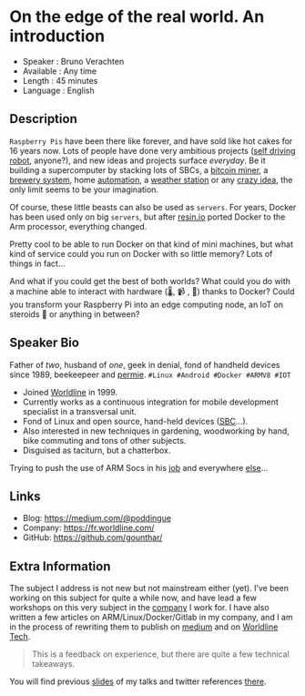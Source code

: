 
On the edge of the real world. An introduction
=========================

* Speaker   : Bruno Verachten
* Available : Any time
* Length    : 45 minutes
* Language  : English

Description
-----------

`Raspberry Pis` have been there like forever, and have sold like hot cakes for 16 years now. Lots of people have done very ambitious projects ([self driving robot](https://github.com/bdjukic/selfdriving-robot-car), anyone?), and new ideas and projects surface *everyday*. Be it building a supercomputer by stacking lots of SBCs, a [bitcoin miner](https://hub.packtpub.com/how-mine-bitcoin-your-raspberry-pi/), a [brewery system](https://www.brewpi.com/), home [automation](https://www.home-assistant.io/), a [weather station](http://airpi.es/whatisthis.php) or any [crazy idea](https://www.bestvpn.com/guides/raspberry-pi-projects/), the only limit seems to be your imagination.

Of course, these little beasts can also be used as `servers`. For years, Docker has been used only on big `servers`, but after  [resin.io](https://resin.io/blog/why-port-docker-to-the-raspberry-pi/) ported Docker to the Arm processor, everything changed.

Pretty cool to be able to run Docker on that kind of mini machines,  but what kind of service could you run on Docker with so little memory? Lots of things in fact…

And what if you could get the best of both worlds? What could you do  with a machine able to interact with hardware (🌡️, 📹 , 🚦) thanks to  Docker? Could you transform your Raspberry Pi into an edge computing node, an  IoT on steroids 💪 or anything in between?

Speaker Bio
-----------

Father of *two*, husband of *one*, geek in denial, fond of handheld devices since 1989, beekeepeer and [permie].
`#Linux #Android #Docker #ARMV8 #IOT`

* Joined [Worldline] in 1999.
* Currently works as a continuous integration for mobile development specialist in a transversal unit. 
* Fond of Linux and open source, hand-held devices ([SBC]...).
* Also interested in new techniques in gardening, woodworking by hand, bike commuting and tons of other subjects.
* Disguised as taciturn, but a chatterbox.

Trying to push the use of ARM Socs in his [job] and everywhere [else]...

[permie]: https://www.credential.net/5ufvm4zp
[Worldline]: https://worldline.com/
[SBC]: https://www.armbian.com/download/
[else]: https://github.com/gounthar
[job]: https://github.com/WorksOnArm/cluster/issues/81

Links
-----

* Blog: https://medium.com/@poddingue
* Company: https://fr.worldline.com/
* GitHub: https://github.com/gounthar/

Extra Information
-----------------

The subject I address is not new but  not mainstream either (yet). I’ve been working on this subject for quite  a while now, and have lead a few workshops on this very subject in the [company](https://worldline.com/)  I work for. I have also written a few articles on ARM/Linux/Docker/Gitlab in my  company, and I am in the process of rewriting them to publish on [medium](https://medium.com/@poddingue) and on [Worldline Tech](https://blog.worldline.tech/).

> This is a feedback on experience, but there are quite a few technical takeaways.

You will find previous [slides] of my talks and twitter references [there].

[there]:https://twitter.com/i/moments/1050320228901707776
[slides]:https://speakerdeck.com/gounthar
[talk]: https://twitter.com/i/moments/1014591620841340929
[company]: https://worldline.com/
[medium]: https://medium.com/@poddingue
[Worldline Tech]: https://blog.worldline.tech/
[there]:https://twitter.com/i/moments/1050320228901707776
[slides]:https://speakerdeck.com/gounthar
[talk]: https://twitter.com/i/moments/1014591620841340929
[Docker]: https://www.docker.com/
